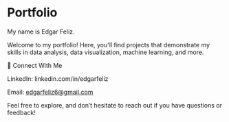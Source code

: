 # Portfolio

My name is Edgar Feliz.

Welcome to my portfolio! Here, you'll find projects that demonstrate my skills in data analysis, data visualization, machine learning, and more.

💬 Connect With Me

LinkedIn: linkedin.com/in/edgarfeliz

Email: edgarfeliz6@gmail.com

Feel free to explore, and don’t hesitate to reach out if you have questions or feedback!



